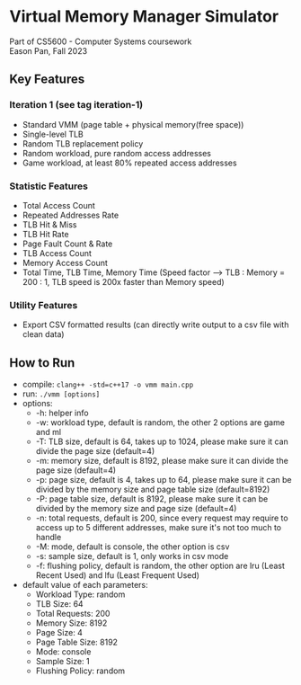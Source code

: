 # Virtual Memory Manager Simulator
Part of CS5600 - Computer Systems coursework
<br>Eason Pan, Fall 2023

## Key Features
### Iteration 1 (see tag iteration-1)
- Standard VMM (page table + physical memory(free space))
- Single-level TLB
- Random TLB replacement policy
- Random workload, pure random access addresses
- Game workload, at least 80% repeated access addresses

### Statistic Features
- Total Access Count
- Repeated Addresses Rate
- TLB Hit & Miss
- TLB Hit Rate
- Page Fault Count & Rate
- TLB Access Count
- Memory Access Count
- Total Time, TLB Time, Memory Time (Speed factor --> TLB : Memory = 200 : 1, TLB speed is 200x faster than Memory speed)

### Utility Features
- Export CSV formatted results (can directly write output to a csv file with clean data)

## How to Run
- compile: `clang++ -std=c++17 -o vmm main.cpp`
- run: `./vmm [options]`
- options:
  - -h: helper info 
  - -w: workload type, default is random, the other 2 options are game and ml 
  - -T: TLB size, default is 64, takes up to 1024, please make sure it can divide the page size (default=4)
  - -m: memory size, default is 8192, please make sure it can divide the page size (default=4)
  - -p: page size, default is 4, takes up to 64, please make sure it can be divided by the memory size and page table size (default=8192)
  - -P: page table size, default is 8192, please make sure it can be divided by the memory size and page size (default=4)
  - -n: total requests, default is 200, since every request may require to access up to 5 different addresses, make sure it's not too much to handle 
  - -M: mode, default is console, the other option is csv 
  - -s: sample size, default is 1, only works in csv mode
  - -f: flushing policy, default is random, the other option are lru (Least Recent Used) and lfu (Least Frequent Used)
- default value of each parameters:
  - Workload Type: random
  - TLB Size: 64
  - Total Requests: 200
  - Memory Size: 8192
  - Page Size: 4
  - Page Table Size: 8192
  - Mode: console
  - Sample Size: 1
  - Flushing Policy: random
